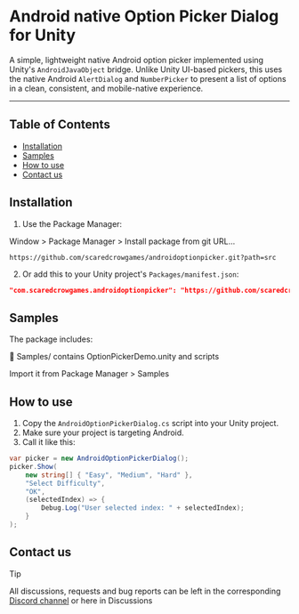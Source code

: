 # Android native Option Picker Dialog for Unity

A simple, lightweight native Android option picker implemented using Unity's `AndroidJavaObject` bridge. Unlike Unity UI-based pickers, this uses the native Android `AlertDialog` and `NumberPicker` to present a list of options in a clean, consistent, and mobile-native experience.

---
## Table of Contents
- [Installation](#installation)
- [Samples](#samples)
- [How to use](#how-to-use)
- [Contact us](#contact-us)

## Installation

1. Use the Package Manager:

Window > Package Manager > Install package from git URL...
```link
https://github.com/scaredcrowgames/androidoptionpicker.git?path=src
```

2. Or add this to your Unity project's `Packages/manifest.json`:

```json
"com.scaredcrowgames.androidoptionpicker": "https://github.com/scaredcrowgames/androidoptionpicker.git?path=src"
```

## Samples
The package includes:

📁 Samples/ contains OptionPickerDemo.unity and scripts

Import it from Package Manager > Samples

## How to use

1. Copy the `AndroidOptionPickerDialog.cs` script into your Unity project.
2. Make sure your project is targeting Android.
3. Call it like this:

```csharp
var picker = new AndroidOptionPickerDialog();
picker.Show(
    new string[] { "Easy", "Medium", "Hard" },
    "Select Difficulty",
    "OK",
    (selectedIndex) => {
        Debug.Log("User selected index: " + selectedIndex);
    }
);
```

## Contact us
> [!TIP]
> All discussions, requests and bug reports can be left in the corresponding [Discord channel](https://discord.gg/NZrN52A7NU) or here in Discussions
